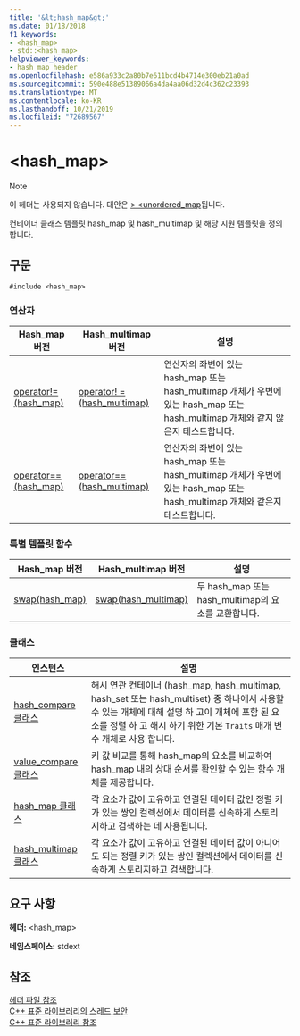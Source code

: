```yaml
---
title: '&lt;hash_map&gt;'
ms.date: 01/18/2018
f1_keywords:
- <hash_map>
- std::<hash_map>
helpviewer_keywords:
- hash_map header
ms.openlocfilehash: e586a933c2a80b7e611bcd4b4714e300eb21a0ad
ms.sourcegitcommit: 590e488e51389066a4da4aa06d32d4c362c23393
ms.translationtype: MT
ms.contentlocale: ko-KR
ms.lasthandoff: 10/21/2019
ms.locfileid: "72689567"
---
```

# <a name="lthash_mapgt"></a>&lt;hash_map&gt;

> [!NOTE]
> 이 헤더는 사용되지 않습니다. 대안은 [> \<unordered_map](unordered-map.md)됩니다.

컨테이너 클래스 템플릿 hash_map 및 hash_multimap 및 해당 지원 템플릿을 정의 합니다.

## <a name="syntax"></a>구문

```
#include <hash_map>
```

### <a name="operators"></a>연산자

|Hash_map 버전|Hash_multimap 버전|설명|
|-----------------------|----------------------------|-----------------|
|[operator!=(hash_map)](hash-map-operators.md#op_neq)|[operator! = (hash_multimap)](hash-map-operators.md#op_neq_mm)|연산자의 좌변에 있는 hash_map 또는 hash_multimap 개체가 우변에 있는 hash_map 또는 hash_multimap 개체와 같지 않은지 테스트합니다.|
|[operator==(hash_map)](hash-map-operators.md#op_eq_eq)|[operator==(hash_multimap)](hash-map-operators.md#op_eq_eq_mm)|연산자의 좌변에 있는 hash_map 또는 hash_multimap 개체가 우변에 있는 hash_map 또는 hash_multimap 개체와 같은지 테스트합니다.|

### <a name="specialized-template-functions"></a>특별 템플릿 함수

|Hash_map 버전|Hash_multimap 버전|설명|
|-----------------------|----------------------------|-----------------|
|[swap(hash_map)](hash-map-class.md#swap)|[swap(hash_multimap)](hash-multimap-class.md#swap)|두 hash_map 또는 hash_multimap의 요소를 교환합니다.|

### <a name="classes"></a>클래스

|인스턴스|설명|
|-|-|
|[hash_compare 클래스](hash-compare-class.md)|해시 연관 컨테이너 (hash_map, hash_multimap, hash_set 또는 hash_multiset) 중 하나에서 사용할 수 있는 개체에 대해 설명 하 고이 개체에 포함 된 요소를 정렬 하 고 해시 하기 위한 기본 `Traits` 매개 변수 개체로 사용 합니다.|
|[value_compare 클래스](value-compare-class.md)|키 값 비교를 통해 hash_map의 요소를 비교하여 hash_map 내의 상대 순서를 확인할 수 있는 함수 개체를 제공합니다.|
|[hash_map 클래스](hash-map-class.md)|각 요소가 값이 고유하고 연결된 데이터 값인 정렬 키가 있는 쌍인 컬렉션에서 데이터를 신속하게 스토리지하고 검색하는 데 사용됩니다.|
|[hash_multimap 클래스](hash-multimap-class.md)|각 요소가 값이 고유하고 연결된 데이터 값이 아니어도 되는 정렬 키가 있는 쌍인 컬렉션에서 데이터를 신속하게 스토리지하고 검색합니다.|

## <a name="requirements"></a>요구 사항

**헤더:** \<hash_map>

**네임스페이스:** stdext

## <a name="see-also"></a>참조

[헤더 파일 참조](cpp-standard-library-header-files.md)\
[C++ 표준 라이브러리의 스레드 보안](thread-safety-in-the-cpp-standard-library.md)\
[C++ 표준 라이브러리 참조](cpp-standard-library-reference.md)
